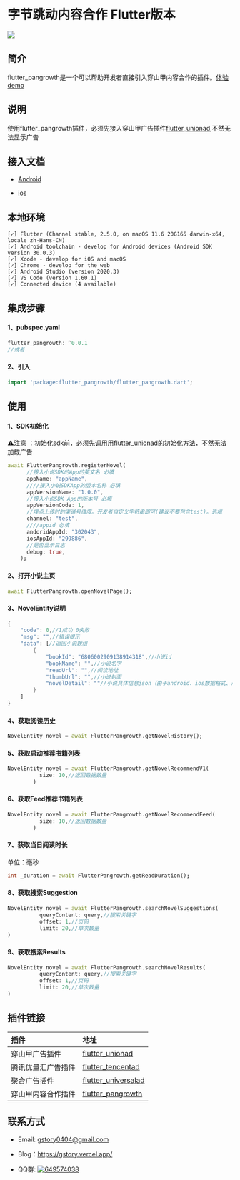 # 字节跳动内容合作 Flutter版本
<p>
<a href="https://pub.flutter-io.cn/packages/flutter_pangrowth"><img src=https://img.shields.io/badge/flutter_pangrowth-v0.0.1-success></a>
</p>

## 简介
flutter_pangrowth是一个可以帮助开发者直接引入穿山甲内容合作的插件。[体验demo](https://www.pgyer.com/j7YB)

## 说明

使用flutter_pangrowth插件，必须先接入穿山甲广告插件[flutter_unionad](https://github.com/gstory0404/flutter_unionad),不然无法显示广告

## 接入文档

* [Android](https://github.com/gstory0404/flutter_pangrowth/blob/master/Android.md)

* [ios](https://github.com/gstory0404/flutter_pangrowth/blob/master/IOS.md)

## 本地环境
```
[✓] Flutter (Channel stable, 2.5.0, on macOS 11.6 20G165 darwin-x64, locale zh-Hans-CN)
[✓] Android toolchain - develop for Android devices (Android SDK version 30.0.3)
[✓] Xcode - develop for iOS and macOS
[✓] Chrome - develop for the web
[✓] Android Studio (version 2020.3)
[✓] VS Code (version 1.60.1)
[✓] Connected device (4 available)
```

## 集成步骤
#### 1、pubspec.yaml
```Dart
flutter_pangrowth: ^0.0.1
//或者

```

#### 2、引入
```Dart
import 'package:flutter_pangrowth/flutter_pangrowth.dart';
```

## 使用

#### 1、SDK初始化

⚠️注意 ：初始化sdk前，必须先调用用[flutter_unionad](https://github.com/gstory0404/flutter_unionad)的初始化方法，不然无法加载广告

```dart
await FlutterPangrowth.registerNovel(
      //接入小说SDK的App的英文名 必填
      appName: "appName",
      ////接入小说SDKApp的版本名称 必填
      appVersionName: "1.0.0",
      //接入小说SDK App的版本号 必填
      appVersionCode: 1,
      //埋点上传时的渠道号维度。开发者自定义字符串即可(建议不要包含test)。选填
      channel: "test",
      ////appid 必填
      andoridAppId: "302043",
      iosAppId: "299886",
      //是否显示日志
      debug: true,
    );
```

#### 2、打开小说主页

```dart
await FlutterPangrowth.openNovelPage();
```

#### 3、NovelEntity说明
```dart
{
    "code": 0,//1成功 0失败
    "msg": "",//错误提示
    "data": [//返回小说数组
        {
            "bookId": "6806002909138914318",//小说id
            "bookName": "",//小说名字
            "readUrl": "",//阅读地址
            "thumbUrl": "",//小说封面
            "novelDetail": ""//小说具体信息json（由于android、ios数据格式、后续跳转参数等都不相同所有不做处理直接返回json数据，开发者可根据需求在项目中自行解析）
        }
    ]
}

```

#### 4、获取阅读历史
```dart
NovelEntity novel = await FlutterPangrowth.getNovelHistory();
```

#### 5、获取启动推荐书籍列表
```dart
NovelEntity novel = await FlutterPangrowth.getNovelRecommendV1(
          size: 10,//返回数据数量
        )
```

#### 6、获取Feed推荐书籍列表
```dart
NovelEntity novel = await FlutterPangrowth.getNovelRecommendFeed(
          size: 10,//返回数据数量
        )
```

#### 7、获取当日阅读时长
单位：毫秒
```dart
int _duration = await FlutterPangrowth.getReadDuration();
```

#### 8、获取搜索Suggestion
```dart
NovelEntity novel = await FlutterPangrowth.searchNovelSuggestions(
          queryContent: query,//搜索关键字
          offset: 1,//页码
          limit: 20,//单次数量
)
```

#### 9、获取搜索Results
```dart
NovelEntity novel = await FlutterPangrowth.searchNovelResults(
          queryContent: query,//搜索关键字
          offset: 1,//页码
          limit: 20,//单次数量
)
```

## 插件链接

|插件|地址|
|:----|:----|
|穿山甲广告插件|[flutter_unionad](https://github.com/gstory0404/flutter_unionad)|
|腾讯优量汇广告插件|[flutter_tencentad](https://github.com/gstory0404/flutter_tencentad)|
|聚合广告插件|[flutter_universalad](https://github.com/gstory0404/flutter_universalad)|
|穿山甲内容合作插件|[flutter_pangrowth](https://github.com/gstory0404/flutter_pangrowth)|

## 联系方式
* Email: gstory0404@gmail.com
* Blog：https://gstory.vercel.app/

* QQ群: <a target="_blank" href="https://qm.qq.com/cgi-bin/qm/qr?k=4j2_yF1-pMl58y16zvLCFFT2HEmLf6vQ&jump_from=webapi"><img border="0" src="//pub.idqqimg.com/wpa/images/group.png" alt="649574038" title="flutter交流"></a>


